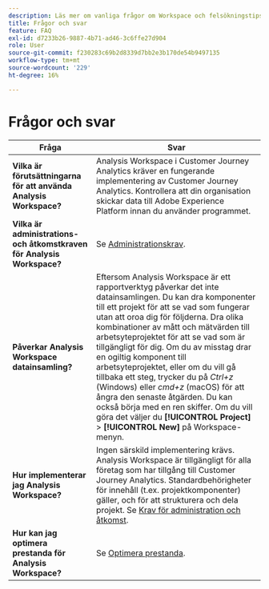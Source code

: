 ```yaml
---
description: Läs mer om vanliga frågor om Workspace och felsökningstips.
title: Frågor och svar
feature: FAQ
exl-id: d7233b26-9887-4b71-ad46-3c6ffe27d904
role: User
source-git-commit: f230283c69b2d8339d7bb2e3b170de54b9497135
workflow-type: tm+mt
source-wordcount: '229'
ht-degree: 16%

---
```


# Frågor och svar

| Fråga | Svar |
|--- |--- |
| **Vilka är förutsättningarna för att använda Analysis Workspace?** | Analysis Workspace i Customer Journey Analytics kräver en fungerande implementering av Customer Journey Analytics. Kontrollera att din organisation skickar data till Adobe Experience Platform innan du använder programmet. |
| **Vilka är administrations- och åtkomstkraven för Analysis Workspace?** | Se [Administrationskrav](/help/analysis-workspace/workspace-faq/frequently-asked-questions-analysis-workspace.md). |
| **Påverkar Analysis Workspace datainsamling?** | Eftersom Analysis Workspace är ett rapportverktyg påverkar det inte datainsamlingen. Du kan dra komponenter till ett projekt för att se vad som fungerar utan att oroa dig för följderna. Dra olika kombinationer av mått och mätvärden till arbetsyteprojektet för att se vad som är tillgängligt för dig. Om du av misstag drar en ogiltig komponent till arbetsyteprojektet, eller om du vill gå tillbaka ett steg, trycker du på *Ctrl+z* (Windows) eller *cmd+z* (macOS) för att ångra den senaste åtgärden. Du kan också börja med en ren skiffer. Om du vill göra det väljer du **[!UICONTROL Project]** > **[!UICONTROL New]** på Workspace-menyn. |
| **Hur implementerar jag Analysis Workspace?** | Ingen särskild implementering krävs. Analysis Workspace är tillgängligt för alla företag som har tillgång till Customer Journey Analytics. Standardbehörigheter för innehåll (t.ex. projektkomponenter) gäller, och för att strukturera och dela projekt. Se [Krav för administration och åtkomst](/help/analysis-workspace/workspace-faq/frequently-asked-questions-analysis-workspace.md). |
| **Hur kan jag optimera prestanda för Analysis Workspace?** | Se [Optimera prestanda](/help/technotes/optimizing-performance.md). |
